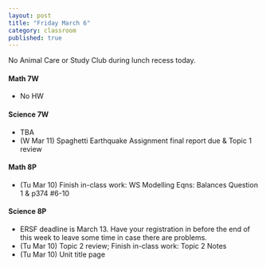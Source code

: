 ```yaml
---
layout: post
title: "Friday March 6"
category: classroom
published: true
---
```

<div class="alert alert-danger" role="alert">
<p>No Animal Care or Study Club during lunch recess today.</p>
</div>

#### Math 7W
* No HW 

#### Science 7W
* TBA
* (W Mar 11) Spaghetti Earthquake Assignment final report due & Topic 1 review

#### Math 8P
* (Tu Mar 10) Finish in-class work: WS Modelling Eqns: Balances Question 1 & p374 #6-10

#### Science 8P
* ERSF deadline is March 13. Have your registration in before the end of this week to leave some time in case there are problems.
* (Tu Mar 10) Topic 2 review; Finish in-class work: Topic 2 Notes
* (Tu Mar 10) Unit title page
